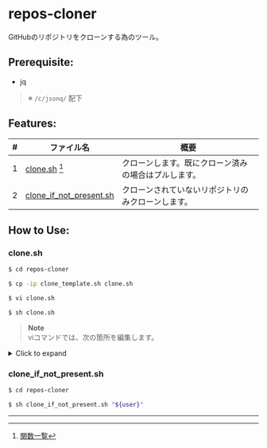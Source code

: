 # repos-cloner

GitHubのリポジトリをクローンする為のツール。

## Prerequisite:

* jq

> ※ `/c/jsonq/` 配下

## Features:

| #   | ファイル名                                                | 概要                         |
| --- | ---------------------------------------------------- | -------------------------- |
| 1   | [clone.sh](clone_template.sh) [^1]                   | クローンします。既にクローン済みの場合はプルします。 |
| 2   | [clone_if_not_present.sh](./clone_if_not_present.sh) | クローンされていないリポジトリのみクローンします。  |

## How to Use:

### clone.sh

```bash
$ cd repos-cloner

$ cp -ip clone_template.sh clone.sh

$ vi clone.sh

$ sh clone.sh
```

> **Note**<br>
> viコマンドでは、次の箇所を編集します。

<details><summary>Click to expand</summary><br>

**default**

デフォルトだとコメントアウトされているのでクローン出来ません。

```bash
## execution

user=""
repos=("")
# clone_func_v1 ${user} "${repos[@]}" # commented out by default
# clone_func_v2 ${user}               # commented out by default
```

**sample 1**

次のサンプルでは、任意のユーザ (ここでは `******` さん) の `hoge`、`fuga`、`piyo` というリポジトリをクローンします。

```bash
## execution

user="******"
repos=("hoge" "fuga" "piyo")
clone_func_v1 ${user} "${repos[@]}"
# clone_func_v2 ${user}               # commented out by default
```

**sample 2**

次のサンプルでは、任意のユーザ (ここでは `******` さん) がGitHub上で公開している全てのリポジトリを一括クローンします。

```bash
## execution

user="******"
repos=("")
# clone_func_v1 ${user} "${repos[@]}" # commented out by default
clone_func_v2 ${user}
```

</details>

### clone_if_not_present.sh

```bash
$ cd repos-cloner

$ sh clone_if_not_present.sh "${user}"
```

---

[^1]: [関数一覧](./docs/functions.md)
